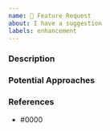```yaml
---
name: 🚀 Feature Request
about: I have a suggestion
labels: enhancement
---
```


### Description

<!-- Please leave a helpful description of the feature request here. -->

### Potential Approaches

<!-- If you have any thoughts on how this could be implemented, provide a quick summary here. -->

### References

<!--
Information about referencing Github Issues: https://help.github.com/articles/basic-writing-and-formatting-syntax/#referencing-issues-and-pull-requests

Are there any other GitHub issues (open or closed) or pull requests that should be linked here? API documentation?
-->

* #0000
